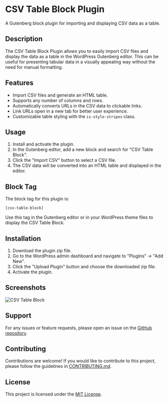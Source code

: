 # CSV Table Block Plugin

A Gutenberg block plugin for importing and displaying CSV data as a table.

## Description

The CSV Table Block Plugin allows you to easily import CSV files and display the data as a table in the WordPress Gutenberg editor. This can be useful for presenting tabular data in a visually appealing way without the need for manual formatting.

## Features

- Import CSV files and generate an HTML table.
- Supports any number of columns and rows.
- Automatically converts URLs in the CSV data to clickable links.
- Link URLs open in a new tab for better user experience.
- Customizable table styling with the `is-style-stripes` class.

## Usage

1. Install and activate the plugin.
2. In the Gutenberg editor, add a new block and search for "CSV Table Block".
3. Click the "Import CSV" button to select a CSV file.
4. The CSV data will be converted into an HTML table and displayed in the editor.

## Block Tag

The block tag for this plugin is:

`[csv-table-block]`

Use this tag in the Gutenberg editor or in your WordPress theme files to display the CSV Table Block.

## Installation

1. Download the plugin zip file.
2. Go to the WordPress admin dashboard and navigate to "Plugins" -> "Add New".
3. Click the "Upload Plugin" button and choose the downloaded zip file.
4. Activate the plugin.

## Screenshots

![CSV Table Block](screenshot.png)

## Support

For any issues or feature requests, please open an issue on the [GitHub repository](https://github.com/pjgpetecodes/csv-table-block).

## Contributing

Contributions are welcome! If you would like to contribute to this project, please follow the guidelines in [CONTRIBUTING.md](CONTRIBUTING.md).

## License

This project is licensed under the [MIT License](LICENSE).
